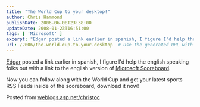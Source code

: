 ```yaml
---
title: "The World Cup to your desktop!"
author: Chris Hammond
publishDate: 2006-06-08T23:38:00
updateDate: 2008-01-23T16:51:00
tags: [ 'Microsoft' ]
excerpt: "Edgar posted a link earlier in spanish, I figure I'd help the english speaking folks out with a link to the english version of Microsoft Scoreboard. Now you can follow along with the World Cup and get your latest sports RSS Feeds inside of the scoreboard, download it now! Posted from..."
url: /2006/the-world-cup-to-your-desktop  # Use the generated URL with year
---
```

<P><A href="/esanchez/archive/2006/06/08/Follow-the-Germany-World-Cup-with-Microsoft-Scoreboard.aspx">Edgar</A> posted a link earlier in spanish, I figure I'd help the english speaking folks out with a link to the english version of <A href="https://www.microsoft.com/downloads/details.aspx?familyid=df6a6e6e-21af-4786-ad1d-a38e8bfda82f&amp;displaylang=en">Microsoft Scoreboard</A>.</P> <P>Now you can follow along with the World Cup and get your latest sports RSS Feeds inside of the scoreboard, download it now!</P> Posted from <A href="https://weblogs.asp.net/christoc/">weblogs.asp.net/christoc</a>
